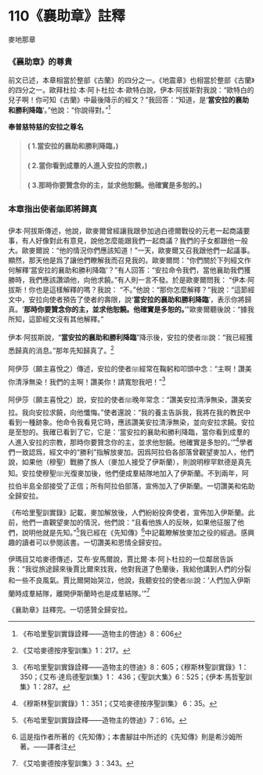 # 110《襄助章》註釋

麥地那章

### 《襄助章》的尊貴

前文已述，本章相當於整部《古蘭》的四分之一。《地震章》也相當於整部《古蘭》的四分之一。歐拜杜拉·本·阿卜杜拉·本·歐特白說，伊本·阿拔斯對我說：“歐特白的兒子啊！你可知《古蘭》中最後降示的經文？”我回答：“知道，是‘**當安拉的襄助和勝利降臨**’。”他說：“你說得對。”[^1]

**奉普慈特慈的安拉之尊名**

> #### ( 1.當安拉的襄助和勝利降臨，)
> #### ( 2.當你看到成羣的人進入安拉的宗教，)
> #### ( 3.那時你要贊念你的主，並求他恕饒。他確實是多恕的。)

### 本章指出使者ﷺ即將歸真

伊本·阿拔斯傳述，他說，歐麥爾曾經讓我跟參加過白德爾戰役的元老一起商議要事，有人好像對此有意見，說他怎麼能跟我們一起商議？我們的子女都跟他一般大。歐麥爾說：“他的情況你們應該知道！”一天，歐麥爾又召我跟他們一起議事。顯然，那天他是爲了讓他們瞭解我而召見我的。歐麥爾問：“你們關於下列經文作何解釋‘當安拉的襄助和勝利降臨’？”有人回答：“安拉命令我們，當他襄助我們獲勝時，我們應該讚頌他，向他求饒。”有人則一言不發。於是歐麥爾問我： “伊本·阿拔斯！你也是這樣解釋的嗎？我說： “不。”他說：“那你怎麼解釋？”我說：“這節經文中，安拉向使者預告了使者的壽限，說‘**當安拉的襄助和勝利降臨**’，表示你將歸真。‘**那時你要贊念你的主，並求他恕饒。他確實是多恕的。**’”歐麥爾聽後說：“據我所知，這節經文沒有其他解釋。” 

伊本·阿拔斯說，“**當安拉的襄助和勝利降臨**”降示後，安拉的使者ﷺ說：“我已經獲悉歸真的消息。”那年先知歸真了。[^2]

阿伊莎（願主喜悅之）傳述，安拉的使者ﷺ經常在鞠躬和叩頭中念：“主啊！讚美你清淨無染！我們的主啊！讚美你！請寬恕我吧！”[^3]

阿伊莎（願主喜悅之）說，安拉的使者ﷺ晚年常念：“讚美安拉清淨無染，讚美安拉。我向安拉求饒，向他懺悔。”使者還說：“我的養主告訴我，我將在我的教民中看到一種跡象。他命令我看見它時，應該讚美安拉清淨無染，並向安拉求饒。安拉是至恕的。我確已看到了它，它是：‘當安拉的襄助和勝利降臨，當你看到成羣的人進入安拉的宗教，那時你要贊念你的主，並求他恕饒。他確實是多恕的。’”[^4]學者們一致認爲，經文中的“勝利”指解放麥加。因爲阿拉伯各部落曾觀望麥加人，他們說，如果他（穆聖）戰勝了族人（麥加人接受了伊斯蘭），則說明穆罕默德是真先知。安拉使穆聖ﷺ光復麥加後，他們便成羣結隊地加入了伊斯蘭。不到兩年，阿拉伯半島全部接受了正信；所有阿拉伯部落，宣佈加入了伊斯蘭。一切讚美和佑助全歸安拉。

《布哈里聖訓實錄》記載，麥加解放後，人們紛紛投奔使者，宣佈加入伊斯蘭。此前，他們一直觀望麥加的情況，他們說：“且看他族人的反映，如果他征服了他們，說明他就是先知。”[^5]我已經在《先知傳》[^6]中記載瞭解放麥加之役的經過。感興趣的讀者可以參閱該書。一切讚美和恩情全歸安拉。

伊瑪目艾哈麥德傳述，艾布·安馬爾說，賈比爾·本·阿卜杜拉的一位鄰居告訴我：“我從旅途歸來後賈比爾來找我，他對我道了色蘭後，我給他講到人們的分裂和一些不良風氣。賈比爾開始哭泣，他說，我聽安拉的使者ﷺ說：‘人們加入伊斯蘭時成羣結隊，離開伊斯蘭時也是成羣結隊。’”[^7]

《襄助章》註釋完。一切感贊全歸安拉。


[^1]:《布哈里聖訓實錄詮釋——造物主的啓迪》8：606

[^2]:《艾哈麥德按序聖訓集》1：217。

[^3]:《布哈里聖訓實錄詮釋——造物主的啓迪》8：605；《穆斯林聖訓實錄》1：350；《艾布·達烏德聖訓集》1： 436；《聖訓大集》6：525；《伊本·馬哲聖訓集》1：287。

[^4]:《穆斯林聖訓實錄》1：351；《艾哈麥德按序聖訓集》 6：35。

[^5]:《布哈里聖訓實錄詮釋——造物主的啓迪》7：616。

[^6]:這是指作者所著的《先知傳》；本書腳註中所述的《先知傳》則是希沙姆所著。——譯者注

[^7]:《艾哈麥德按序聖訓集》3：343。
